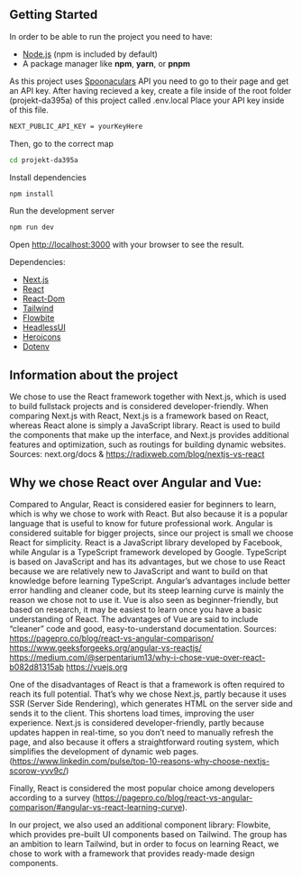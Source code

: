 ## Getting Started

In order to be able to run the project you need to have:
* [Node.js](https://nodejs.org/) (npm is included by default)
* A package manager like **npm**, **yarn**, or **pnpm**

As this project uses [Spoonaculars](https://spoonacular.com/food-api) API you need to go to their page and get an API key.
After having recieved a key, create a file inside of the root folder (projekt-da395a) of this project called .env.local
Place your API key inside of this file.

```bash
NEXT_PUBLIC_API_KEY = yourKeyHere
```

Then, go to the correct map
```bash
cd projekt-da395a
```

Install dependencies
```bash
npm install
```

Run the development server
```bash
npm run dev
```

Open [http://localhost:3000](http://localhost:3000) with your browser to see the result.

Dependencies:
- [Next.js](https://nextjs.org/)
- [React](https://react.dev/)
- [React-Dom](https://www.npmjs.com/package/react-dom)
- [Tailwind](https://tailwindcss.com)
- [Flowbite](https://flowbite-react.com/)
- [HeadlessUI](https://headlessui.com/)
- [Heroicons](https://heroicons.com/)
- [Dotenv](https://www.npmjs.com/package/dotenv)


## Information about the project

We chose to use the React framework together with Next.js, which is used to build fullstack projects and is considered developer-friendly. When comparing Next.js with React, Next.js is a framework based on React, whereas React alone is simply a JavaScript library. React is used to build the components that make up the interface, and Next.js provides additional features and optimization, such as routings for building dynamic websites.
Sources: next.org/docs & https://radixweb.com/blog/nextjs-vs-react


## Why we chose React over Angular and Vue:

Compared to Angular, React is considered easier for beginners to learn, which is why we chose to work with React. But also because it is a popular language that is useful to know for future professional work. Angular is considered suitable for bigger projects, since our project is small we choose React for simplicity.
React is a JavaScript library developed by Facebook, while Angular is a TypeScript framework developed by Google. TypeScript is based on JavaScript and has its advantages, but we chose to use React because we are relatively new to JavaScript and want to build on that knowledge before learning TypeScript. Angular’s advantages include better error handling and cleaner code, but its steep learning curve is mainly the reason we chose not to use it. Vue is also seen as beginner-friendly, but based on research, it may be easiest to learn once you have a basic understanding of React. The advantages of Vue are said to include “cleaner” code and good, easy-to-understand documentation.
Sources:
https://pagepro.co/blog/react-vs-angular-comparison/
https://www.geeksforgeeks.org/angular-vs-reactjs/
https://medium.com/@serpentarium13/why-i-chose-vue-over-react-b082d81315ab
https://vuejs.org

One of the disadvantages of React is that a framework is often required to reach its full potential. That’s why we chose Next.js, partly because it uses SSR (Server Side Rendering), which generates HTML on the server side and sends it to the client. This shortens load times, improving the user experience. Next.js is considered developer-friendly, partly because updates happen in real-time, so you don’t need to manually refresh the page, and also because it offers a straightforward routing system, which simplifies the development of dynamic web pages.
(https://www.linkedin.com/pulse/top-10-reasons-why-choose-nextjs-scorow-yvv9c/)

Finally, React is considered the most popular choice among developers according to a survey
(https://pagepro.co/blog/react-vs-angular-comparison/#angular-vs-react-learning-curve).

In our project, we also used an additional component library: Flowbite, which provides pre-built UI components based on Tailwind. The group has an ambition to learn Tailwind, but in order to focus on learning React, we chose to work with a framework that provides ready-made design components.

